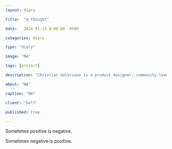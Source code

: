 ```yaml
---
layout: diary

title:  "A thought"

date:   2024-01-23 8:00:00 -0500

categories: diary

type: "diary"

image: "NA"

tags: [project]

description: "Christian Solorzano is a product designer, community leader, educator, and podcast host."

about: "NA"

caption: "NA"

client: "Self"

published: true

---
```

Sometimes positive is negative.

Sometimes negative is positive.
